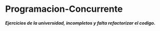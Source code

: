 # Programacion-Concurrente
##### Ejercicios de la universidad, incompletos y falta refactorizar el codigo.
